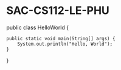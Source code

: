 # SAC-CS112-LE-PHU

public class HelloWorld {

    public static void main(String[] args) {
        System.out.println("Hello, World");
    }

}
